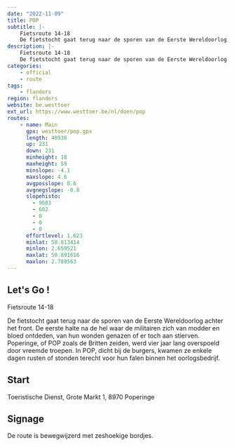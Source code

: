 ```yaml
---
date: "2022-11-09"
title: POP
subtitle: |-
    Fietsroute 14-18
    De fietstocht gaat terug naar de sporen van de Eerste Wereldoorlog achter het front
description: |-
    Fietsroute 14-18
    De fietstocht gaat terug naar de sporen van de Eerste Wereldoorlog achter het front
categories:
    - official
    - route
tags:
    - flanders
region: flanders
website: be.westtoer
ext_url: https://www.westtoer.be/nl/doen/pop
routes:
    - name: Main
      gpx: westtoer/pop.gpx
      length: 40936
      up: 231
      down: 231
      minheight: 18
      maxheight: 59
      minslope: -4.1
      maxslope: 4.6
      avgposslope: 0.6
      avgnegslope: -0.8
      slopehisto:
        - 9603
        - 602
        - 0
        - 0
        - 0
      effortlevel: 1.623
      minlat: 50.813414
      minlon: 2.659521
      maxlat: 50.891616
      maxlon: 2.788563
---
```


## Let's Go ! 

Fietsroute 14-18

De fietstocht gaat terug naar de sporen van de Eerste Wereldoorlog achter het front. De eerste halte na de hel waar de militairen zich van modder en bloed ontdeden, van hun wonden genazen of er toch aan stierven. Poperinge, of POP zoals de Britten zeiden, werd vier jaar lang overspoeld door vreemde troepen. In POP, dicht bij de burgers, kwamen ze enkele dagen rusten of stonden terecht voor hun falen binnen het oorlogsbedrijf.

## Start

Toeristische Dienst, Grote Markt 1, 8970 Poperinge

## Signage

De route is bewegwijzerd met zeshoekige bordjes.
